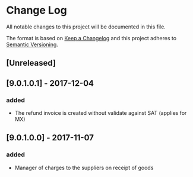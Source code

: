 # Change Log
All notable changes to this project will be documented in this file.

The format is based on [Keep a Changelog](http://keepachangelog.com/)
and this project adheres to [Semantic Versioning](http://semver.org/).

## [Unreleased]

## [9.0.1.0.1] - 2017-12-04
### added
- The refund invoice is created without validate against SAT (applies for MX)

## [9.0.1.0.0] - 2017-11-07
### added
- Manager of charges to the suppliers on receipt of goods
